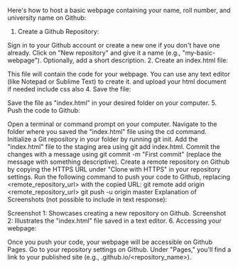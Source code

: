 Here's how to host a basic webpage containing your name, roll number, and university name on Github:

1. Create a Github Repository:

Sign in to your Github account or create a new one if you don't have one already.
Click on "New repository" and give it a name (e.g., "my-basic-webpage"). Optionally, add a short description.
2. Create an index.html file:

This file will contain the code for your webpage. You can use any text editor (like Notepad or Sublime Text) to create it.
and upload your html document if needed include css also
4. Save the file:

Save the file as "index.html" in your desired folder on your computer.
5. Push the code to Github:

Open a terminal or command prompt on your computer.
Navigate to the folder where you saved the "index.html" file using the cd command.
Initialize a Git repository in your folder by running git init.
Add the "index.html" file to the staging area using git add index.html.
Commit the changes with a message using git commit -m "First commit" (replace the message with something descriptive).
Create a remote repository on Github by copying the HTTPS URL under "Clone with HTTPS" in your repository settings.
Run the following command to push your code to Github, replacing <remote_repository_url> with the copied URL:
git remote add origin <remote_repository_url>
git push -u origin master
Explanation of Screenshots (not possible to include in text response):

Screenshot 1: Showcases creating a new repository on Github.
Screenshot 2: Illustrates the "index.html" file saved in a text editor.
6. Accessing your webpage:

Once you push your code, your webpage will be accessible on Github Pages.
Go to your repository settings on Github.
Under "Pages," you'll find a link to your published site (e.g., <username>.github.io/<repository_name>).
